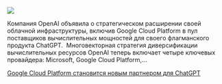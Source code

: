 <!--2025-07-17 12:08:52-->
<div class="yb">
  <div class="rss habr"><img src="https://habrastorage.org/getpro/habr/upload_files/22f/3b0/f7d/22f3b0f7dc54073263e22e4a7d0a12d9.jpg" /><p>Компания OpenAI объявила о стратегическом расширении своей облачной инфраструктуры, включив Google Cloud Platform в пул поставщиков вычислительных мощностей для своего флагманского продукта ChatGPT.&nbsp;&nbsp;Многовекторная стратегия диверсификации вычислительных ресурсов OpenAI теперь включает четыре ключевых провайдера: Microsoft, Google Cloud Platform,... <p class="titl"><a href="https://habr.com/ru/companies/bothub/news/928634/?utm_source=habrahabr&utm_medium=rss&utm_campaign=928634">Google Cloud Platform становится новым партнером для ChatGPT</a></p></div>
</div>
